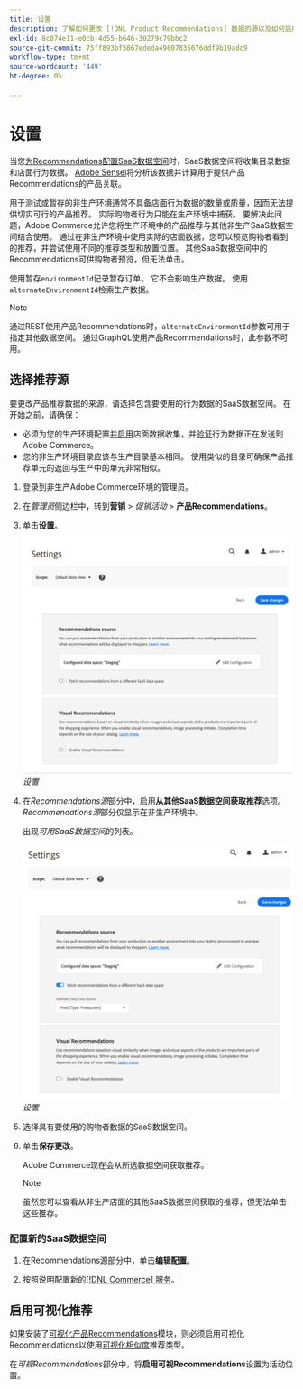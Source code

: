 ```yaml
---
title: 设置
description: 了解如何更改 [!DNL Product Recommendations] 数据的源以及如何启用可视化推荐。
exl-id: 8c074e11-e0cb-4d55-b646-30279c79bbc2
source-git-commit: 75ff893bf5867ededa49807835676ddf9b19adc9
workflow-type: tm+mt
source-wordcount: '449'
ht-degree: 0%

---
```


# 设置

当您[为Recommendations配置SaaS数据空间](https://experienceleague.adobe.com/docs/commerce-admin/config/services/saas.html)时，SaaS数据空间将收集目录数据和店面行为数据。 [Adobe Sensei](https://www.adobe.com/sensei.html)将分析该数据并计算用于提供产品Recommendations的产品关联。

用于测试或暂存的非生产环境通常不具备店面行为数据的数量或质量，因而无法提供切实可行的产品推荐。 实际购物者行为只能在生产环境中捕获。 要解决此问题，Adobe Commerce允许您将生产环境中的产品推荐与其他非生产SaaS数据空间结合使用。 通过在非生产环境中使用实际的店面数据，您可以预览购物者看到的推荐，并尝试使用不同的推荐类型和放置位置。 其他SaaS数据空间中的Recommendations可供购物者预览，但无法单击。

使用暂存`environmentId`记录暂存订单。 它不会影响生产数据。 使用`alternateEnvironmentId`检索生产数据。

>[!NOTE]
>
>通过REST使用产品Recommendations时，`alternateEnvironmentId`参数可用于指定其他数据空间。 通过GraphQL使用产品Recommendations时，此参数不可用。

## 选择推荐源

要更改产品推荐数据的来源，请选择包含要使用的行为数据的SaaS数据空间。 在开始之前，请确保：

- 必须为您的生产环境配置[并启用](install-configure.md)店面数据收集，并[验证](verify.md)行为数据正在发送到Adobe Commerce。
- 您的非生产环境目录应该与生产目录基本相同。 使用类似的目录可确保产品推荐单元的返回与生产中的单元非常相似。

1. 登录到非生产Adobe Commerce环境的管理员。

1. 在&#x200B;_管理员_&#x200B;侧边栏中，转到&#x200B;**营销** > _促销活动_ > **产品Recommendations**。

1. 单击&#x200B;**设置**。

   ![产品推荐设置](assets/settings.png)
   _设置_

1. 在&#x200B;_Recommendations源_&#x200B;部分中，启用&#x200B;**从其他SaaS数据空间获取推荐**&#x200B;选项。 _Recommendations源_&#x200B;部分仅显示在非生产环境中。

   出现&#x200B;_可用SaaS数据空间_&#x200B;的列表。

   ![产品推荐设置](assets/settings-select-saas.png)
   _设置_

1. 选择具有要使用的购物者数据的SaaS数据空间。

1. 单击&#x200B;**保存更改**。

   Adobe Commerce现在会从所选数据空间获取推荐。

   >[!NOTE]
   >
   > 虽然您可以查看从非生产店面的其他SaaS数据空间获取的推荐，但无法单击这些推荐。

### 配置新的SaaS数据空间

1. 在Recommendations源部分中，单击&#x200B;**编辑配置**。

1. 按照说明配置新的[[!DNL Commerce] 服务](/help/landing/saas.md)。

## 启用可视化推荐

如果安装了[可视化产品Recommendations](install-configure.md)模块，则必须启用可视化Recommendations以使用[可视化相似度](type.md#visualsim)推荐类型。

在&#x200B;_可视Recommendations_&#x200B;部分中，将&#x200B;**启用可视Recommendations**&#x200B;设置为活动位置。
